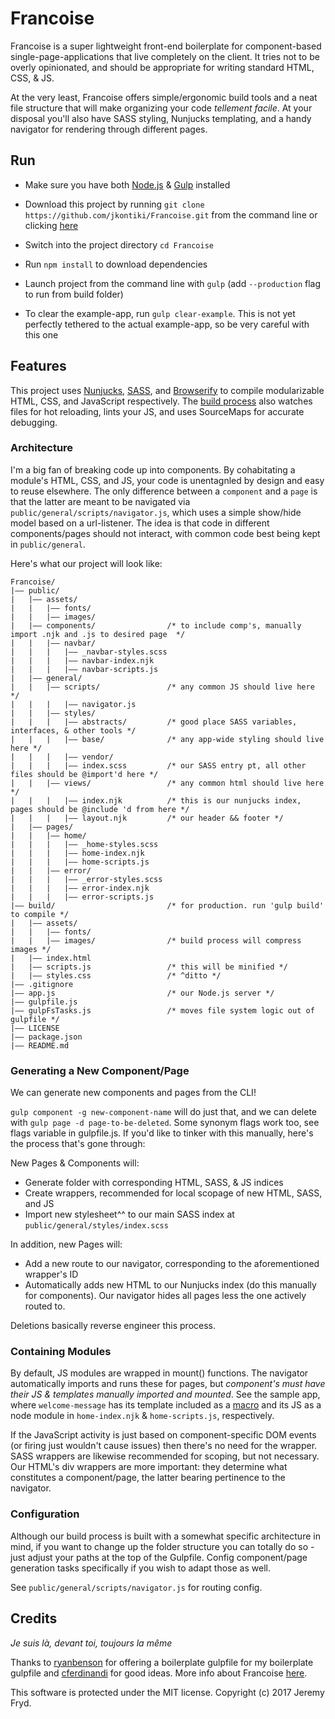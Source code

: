 # Francoise

Francoise is a super lightweight front-end boilerplate for component-based single-page-applications that live  completely on the client. It tries not to be overly opinionated, and should be appropriate for writing standard HTML, CSS, & JS.

At the very least, Francoise offers simple/ergonomic build tools and a neat file structure that will make organizing your code _tellement facile_. At your disposal you'll also have SASS styling, Nunjucks templating, and a handy navigator for rendering through different pages.


## Run

* Make sure you have both [Node.js](http://nodejs.org) & [Gulp](http://gulpjs.com) installed
* Download this project by running `git clone https://github.com/jkontiki/Francoise.git` from the command line or clicking [here](https://github.com/jkontiki/Francoise/master.zip)
* Switch into the project directory `cd Francoise`
* Run `npm install` to download dependencies
* Launch project from the command line with `gulp` (add `--production` flag to run from build folder)


* To clear the example-app, run `gulp clear-example`. This is not yet perfectly tethered to the actual example-app, so be very careful with this one


## Features

This project uses [Nunjucks](https://github.com/mozilla/nunjucks), [SASS](http://sass-lang.com/), and [Browserify](http://browserify.org/) to compile modularizable HTML, CSS, and JavaScript respectively. The [build process](https://github.com/JKonTiki/Francoise/blob/master/gulpfile.js) also watches files for hot reloading, lints your JS, and uses SourceMaps for accurate debugging.


### Architecture

I'm a big fan of breaking code up into components. By cohabitating a module's HTML, CSS, and JS, your code is unentagnled by design and easy to reuse elsewhere. The only difference between a `component` and a `page` is that the latter are meant to be navigated via `public/general/scripts/navigator.js`, which uses a simple show/hide model based on a url-listener. The idea is that code in different components/pages should not interact, with common code best being kept in `public/general`.

Here's what our project will look like:

```
Francoise/
|—— public/
|   |—— assets/
|   |   |—— fonts/
|   |   |—— images/
|   |—— components/                /* to include comp's, manually import .njk and .js to desired page  */
|   |   |—— navbar/
|   |   |   |—— _navbar-styles.scss
|   |   |   |—— navbar-index.njk
|   |   |   |—— navbar-scripts.js
|   |—— general/
|   |   |—— scripts/               /* any common JS should live here */
|   |   |   |—— navigator.js
|   |   |—— styles/
|   |   |   |—— abstracts/         /* good place SASS variables, interfaces, & other tools */
|   |   |   |—— base/              /* any app-wide styling should live here */
|   |   |   |—— vendor/
|   |   |   |—— index.scss         /* our SASS entry pt, all other files should be @import'd here */
|   |   |—— views/                 /* any common html should live here */
|   |   |   |—— index.njk          /* this is our nunjucks index, pages should be @include 'd from here */
|   |   |   |—— layout.njk         /* our header && footer */
|   |—— pages/
|   |   |—— home/
|   |   |   |—— _home-styles.scss
|   |   |   |—— home-index.njk
|   |   |   |—— home-scripts.js
|   |   |—— error/
|   |   |   |—— _error-styles.scss
|   |   |   |—— error-index.njk
|   |   |   |—— error-scripts.js
|—— build/                         /* for production. run 'gulp build' to compile */
|   |—— assets/
|   |   |—— fonts/
|   |   |—— images/                /* build process will compress images */
|   |—— index.html
|   |—— scripts.js                 /* this will be minified */
|   |—— styles.css                 /* ^ditto */         
|—— .gitignore
|—— app.js                         /* our Node.js server */
|—— gulpfile.js
|—— gulpFsTasks.js                 /* moves file system logic out of gulpfile */
|—— LICENSE
|—— package.json
|—— README.md
```


### Generating a New Component/Page

We can generate new components and pages from the CLI!

`gulp component -g new-component-name` will do just that, and we can delete with `gulp page -d page-to-be-deleted`. Some synonym flags work too, see flags variable in gulpfile.js. If you'd like to tinker with this manually, here's the process that's gone through:

New Pages & Components will:
* Generate folder with corresponding HTML, SASS, & JS indices
* Create wrappers, recommended for local scopage of new HTML, SASS, and JS
* Import new stylesheet^^ to our main SASS index at `public/general/styles/index.scss`

In addition, new Pages will:
* Add a new route to our navigator, corresponding to the aforementioned wrapper's ID
* Automatically adds new HTML to our Nunjucks index (do this manually for components). Our navigator hides all pages less the one actively routed to.

Deletions basically reverse engineer this process.


### Containing Modules

By default, JS modules are wrapped in mount() functions. The navigator automatically imports and runs these for pages, but _component's must have their JS & templates manually imported and mounted_. See the sample app, where `welcome-message` has its template included as a [macro](https://mozilla.github.io/nunjucks/templating.html#macro) and its JS as a node module in  `home-index.njk` & `home-scripts.js`, respectively.

If the JavaScript activity is just based on component-specific DOM events (or firing just wouldn't cause issues) then there's no need for the wrapper. SASS wrappers are likewise recommended for scoping, but not necessary. Our HTML's div wrappers are more important: they determine what constitutes a component/page, the latter bearing pertinence to the navigator.


### Configuration

Although our build process is built with a somewhat specific architecture in mind, if you want to change up the folder structure you can totally do so - just adjust your paths at the top of the Gulpfile. Config component/page generation tasks specifically if you wish to adapt those as well.

See `public/general/scripts/navigator.js` for routing config.


## Credits

_Je suis là, devant toi, toujours la même_

Thanks to [ryanbenson](https://github.com/ryanbenson/Harvest) for offering a boilerplate gulpfile for my boilerplate gulpfile and [cferdinandi](https://github.com/cferdinandi/gulp-boilerplate) for good ideas. More info about Francoise [here](https://www.youtube.com/watch?v=_V-b8QIYOpM).

This software is protected under the MIT license. Copyright (c) 2017 Jeremy Fryd.
